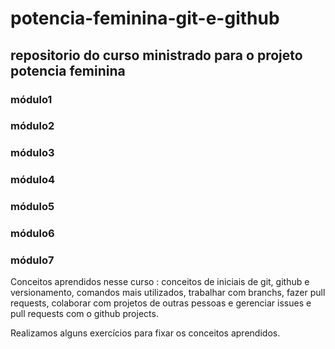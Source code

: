 # potencia-feminina-git-e-github

## repositorio do curso ministrado para o projeto potencia feminina

### módulo1
### módulo2
### módulo3
### módulo4
### módulo5
### módulo6
### módulo7

Conceitos aprendidos nesse curso : conceitos de iniciais de git, github e versionamento, comandos mais utilizados, trabalhar com branchs, fazer pull requests, colaborar com projetos de outras pessoas e gerenciar issues e pull requests com o github projects.

Realizamos alguns exercícios para fixar os conceitos aprendidos.
